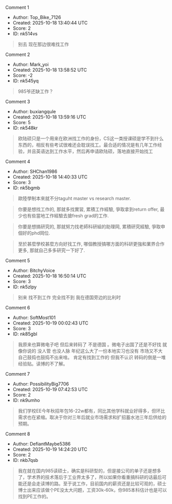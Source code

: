 Comment 1

- Author: Top_Bike_7126
- Created: 2025-10-18 13:40:44 UTC
- Score: 2
- ID: nk514vs

> 别去 现在那边很难找工作

Comment 2

- Author: Mark_yoi
- Created: 2025-10-18 13:58:52 UTC
- Score: -2
- ID: nk545yq

> 985爷还缺工作？

Comment 3

- Author: buxiangqule
- Created: 2025-10-18 13:59:16 UTC
- Score: 5
- ID: nk548kr

> 欧陆硕只是一个用来在欧洲找工作的身份，CS这一类授课硕是学不到什么东西的，相反有些考试很难还会耽误找工。最合适的情况是有几年工作经验，并且英语达到工作水平，然后再申请欧陆硕，落地直接开始找工

Comment 4

- Author: SHChan1986
- Created: 2025-10-18 14:40:33 UTC
- Score: 3
- ID: nk5bgmb

> 歐陸學制本來就不分taguht master vs research master.

> 你要是想找工作的, 那就多找實習, 累積工作經驗, 爭取拿到return offer, 最少也有些當地工作經驗去搶fresh grad的工作.

> 你要是想搞研究的, 那就努力找老師科研組的助理岡, 累積研究經驗, 爭取申個好的phd岡位.

>   
> 至於甚麼學校甚麼方向好找工作, 哪個教授搞哪方面的科研更強和業界合作更多, 那就自己多多研究一下好了.

Comment 5

- Author: BitchyVoice
- Created: 2025-10-18 16:50:14 UTC
- Score: 3
- ID: nk5zlpy

> 别来 找不到工作 完全找不到 我在德国旁边的比利时

Comment 6

- Author: SoftMost101
- Created: 2025-10-19 00:02:43 UTC
- Score: 3
- ID: nk85gbl

> 我原来也算微电子吧 但后来转码了 不是德国 。微电子出国了还是不好找 就像你说的 没人管 也没人脉 年纪这么大了一份本地实习也没有 市场又不大 自己鼓捣也鼓捣不出来啥。 肯定有找到工作的 但我不认识 转码的倒是一堆经验贴。读博的不了解。

Comment 7

- Author: PossibilityBig7706
- Created: 2025-10-19 07:42:53 UTC
- Score: 2
- ID: nk9umho

> 我们学校EE今年秋招年包16-22w都有，同比其他学科就业好得多，但环比需求也在紧缩。取决于你对三年后就业市场需求和扩招蓄水池三年后供给的预期。

Comment 8

- Author: DefiantMaybe5386
- Created: 2025-10-19 14:24:20 UTC
- Score: 2
- ID: nkb7qsb

> 我在就在国内985读硕士，确实是科研型的，但是接公司的单子还是想多了，学术界的技术落后于工业界太多了，所以如果你看重搞科研的话最后可能还是会走读博的路。至于说工作，目前国内的薪资还是比较可观的，硕士博士出来应该做个PE没太大问题，工资30k-60k，你985本科估计也是可以找到PE工作的。

